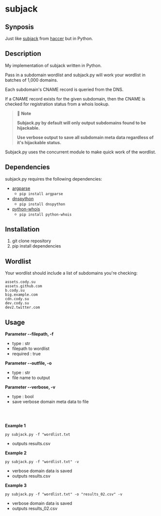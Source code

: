 # subjack

## Synposis

Just like [subjack](https://github.com/haccer/subjack) from [haccer](https://github.com/haccer) but in Python.

## Description

My implementation of subjack written in Python. 

Pass in a subdomain wordlist and subjack.py will work your wordlist in batches of 1,000 domains.

Each subdomain's CNAME record is queried from the DNS. 

If a CNAME record exists for the given subdomain, then the CNAME is checked for registration status from a whois lookup.

> 📘 **Note**
>
> **Subjack.py by default will only output subdomains found to be hijackable.**
>
> **Use verbose output to save all subdomain meta data regardless of it's hijackable status.**

Subjack.py uses the concurrent module to make quick work of the wordlist.

## Dependencies
subjack.py requires the following dependencies:
- [argparse](https://pypi.org/project/argparse/)
  - `pip install argparse`
- [dnspython](https://pypi.org/project/dnspython/)
  - `pip install dnspython`
- [python-whois](https://pypi.org/project/python-whois/)
  - `pip install python-whois`

## Installation

1. git clone repository
2. pip install dependencies

## Wordlist

Your wordlist should include a list of subdomains you're checking:

```
assets.cody.su
assets.github.com
b.cody.su
big.example.com
cdn.cody.su
dev.cody.su
dev2.twitter.com
```

## Usage

**Parameter --filepath, -f**
- type : str
- filepath to wordlist
- required : true

**Parameter --outfile, -o**
- type : str
- file name to output

**Parameter --verbose, -v**
- type : bool
- save verbose domain meta data to file

<br/>
<br/>

**Example 1**

`py subjack.py -f "wordlist.txt`

- outputs results.csv

**Example 2**

`py subjack.py -f "wordlist.txt" -v`

- verbose domain data is saved
- outputs results.csv

**Example 3**

`py subjack.py -f "wordlist.txt" -o "results_02.csv" -v`

- verbose domain data is saved
- outputs results_02.csv
